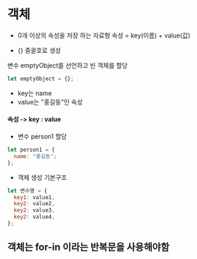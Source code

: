 # 객체

- 0개 이상의 속성을 저장 하는 자료형
  속성 = key(이름) + value(값)

- {} 중괄호로 생성

변수 emptyObject를 선언하고
빈 객체를 할당

```jsx
let emptyObject = {};
```

- key는 name
- value는 "홍길동"인 속성

#### 속성 -> key : value

- 변수 person1 할당

```jsx
let person1 = {
  name: "홍길동";
};
```

- 객체 생성 기본구조

```jsx
let 변수명 = {
  key1: value1,
  key2: value2,
  key2: value3,
  key2: value4,
};
```

## 객체는 for-in 이라는 반복문을 사용해야함
